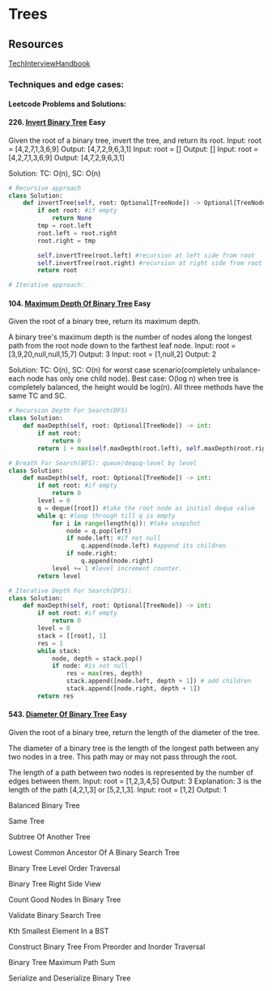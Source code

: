 # Trees

## Resources

[TechInterviewHandbook](https://www.techinterviewhandbook.org/algorithms/tree/)


### Techniques and edge cases:


#### Leetcode Problems and Solutions:

#### 226. [Invert Binary Tree](https://leetcode.com/problems/invert-binary-tree/description/) Easy

Given the root of a binary tree, invert the tree, and return its root.
Input: root = [4,2,7,1,3,6,9]
Output: [4,7,2,9,6,3,1]
Input: root = []
Output: []
Input: root = [4,2,7,1,3,6,9]
Output: [4,7,2,9,6,3,1]

Solution: 
TC: O(n), SC: O(n)
```python
# Recursive approach
class Solution:
    def invertTree(self, root: Optional[TreeNode]) -> Optional[TreeNode]:
        if not root: #if empty
            return None
        tmp = root.left
        root.left = root.right
        root.right = tmp

        self.invertTree(root.left) #recursion at left side from root
        self.invertTree(root.right) #recursion at right side from root
        return root

# Iterative approach:

```




#### 104. [Maximum Depth Of Binary Tree](https://leetcode.com/problems/maximum-depth-of-binary-tree/description/) Easy
Given the root of a binary tree, return its maximum depth.

A binary tree's maximum depth is the number of nodes along the longest path from the root node down to the farthest leaf node.
Input: root = [3,9,20,null,null,15,7]
Output: 3
Input: root = [1,null,2]
Output: 2

Solution:
 TC: O(n), SC: O(n) for worst case scenario(completely unbalance-each node has only one child node). Best case: O(log n) when tree is completely balanced, the height would be log(n). All three methods have the same TC and SC.

```python
# Recursion Depth For Search(DFS)
class Solution:
    def maxDepth(self, root: Optional[TreeNode]) -> int:
        if not root:
            return 0
        return 1 + max(self.maxDepth(root.left), self.maxDepth(root.right)) #root + max length of either left or right node

# Breath For Search(BFS): queue/dequq-level by level
class Solution: 
    def maxDepth(self, root: Optional[TreeNode]) -> int:
        if not root: #if empty
            return 0
        level = 0
        q = deque([root]) #take the root node as initial deque value
        while q: #loop through till q is empty
            for i in range(length(q)): #take snapshot
                node = q.pop(left) 
                if node.left: #if not null
                    q.append(node.left) #append its children
                if node.right:
                    q.append(node.right)
            level += 1 #level increment counter.
        return level

# Iterative Depth For Search(DFS): 
class Solution: 
    def maxDepth(self, root: Optional[TreeNode]) -> int:
        if not root: #if empty
            return 0
        level = 0
        stack = [[root], 1]
        res = 1
        while stack:
            node, depth = stack.pop()
            if node: #is not null
                res = max(res, depth)
                stack.append([node.left, depth + 1]) # add children
                stack.append([node.right, depth + 1])
        return res
```

#### 543. [Diameter Of Binary Tree](https://leetcode.com/problems/diameter-of-binary-tree/description/) Easy

Given the root of a binary tree, return the length of the diameter of the tree.

The diameter of a binary tree is the length of the longest path between any two nodes in a tree. This path may or may not pass through the root.

The length of a path between two nodes is represented by the number of edges between them.
Input: root = [1,2,3,4,5]
Output: 3
Explanation: 3 is the length of the path [4,2,1,3] or [5,2,1,3].
Input: root = [1,2]
Output: 1






Balanced Binary Tree

Same Tree

Subtree Of Another Tree

Lowest Common Ancestor Of A Binary Search Tree

Binary Tree Level Order Traversal

Binary Tree Right Side View

Count Good Nodes In Binary Tree

Validate Binary Search Tree 

Kth Smallest Element In a BST

Construct Binary Tree From Preorder and Inorder Traversal 

Binary Tree Maximum Path Sum

Serialize and Deserialize Binary Tree

